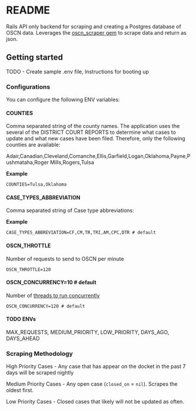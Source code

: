 # README

Rails API only backend for scraping and creating a Postgres database of OSCN data. Leverages the [oscn_scraper gem](https://github.com/AyOK-Code/oscn_scraper) to scrape data and return as json.

## Getting started

TODO - Create sample .env file, Instructions for booting up

### Configurations

You can configure the following ENV variables:

#### COUNTIES

Comma separated string of the county names. The application uses the several of the DISTRICT COURT REPORTS to determine what cases to update and what new cases have been filed. Therefore, only the following counties are available:

Adair,Canadian,Cleveland,Comanche,Ellis,Garfield,Logan,Oklahoma,Payne,Pushmataha,Roger Mills,Rogers,Tulsa

**Example**

```
COUNTIES=Tulsa,Oklahoma
```

#### CASE_TYPES_ABBREVIATION

Comma separated string of Case type abbreviations:

**Example**

```
CASE_TYPES_ABBREVIATION=CF,CM,TR,TRI,AM,CPC,DTR # default
```

#### OSCN_THROTTLE

Number of requests to send to OSCN per minute

```
OSCN_THROTTLE=120
```

#### OSCN_CONCURRENCY=10 # default

Number of [threads to run concurrently](https://github.com/mperham/sidekiq/wiki/Advanced-Options#concurrency)


```
OSCN_CONCURRENCY=120 # default
```

#### TODO ENVs

MAX_REQUESTS, MEDIUM_PRIORITY, LOW_PRIORITY, DAYS_AGO, DAYS_AHEAD

### Scraping Methodology

High Priority Cases - Any case that has appear on the docket in the past 7 days will be scraped nightly

Medium Priority Cases - Any open case (`closed_on` = `nil`). Scrapes the oldest first.

Low Priority Cases - Closed cases that likely will not be updated as often.
